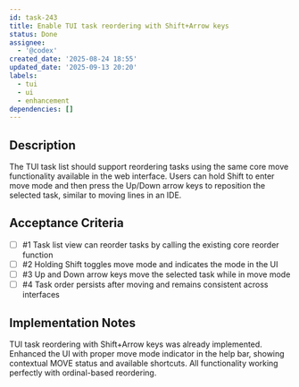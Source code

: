 ```yaml
---
id: task-243
title: Enable TUI task reordering with Shift+Arrow keys
status: Done
assignee:
  - '@codex'
created_date: '2025-08-24 18:55'
updated_date: '2025-09-13 20:20'
labels:
  - tui
  - ui
  - enhancement
dependencies: []
---
```


## Description

The TUI task list should support reordering tasks using the same core move functionality available in the web interface. Users can hold Shift to enter move mode and then press the Up/Down arrow keys to reposition the selected task, similar to moving lines in an IDE.

## Acceptance Criteria
<!-- AC:BEGIN -->
- [ ] #1 Task list view can reorder tasks by calling the existing core reorder function
- [ ] #2 Holding Shift toggles move mode and indicates the mode in the UI
- [ ] #3 Up and Down arrow keys move the selected task while in move mode
- [ ] #4 Task order persists after moving and remains consistent across interfaces
<!-- AC:END -->

## Implementation Notes

TUI task reordering with Shift+Arrow keys was already implemented. Enhanced the UI with proper move mode indicator in the help bar, showing contextual MOVE status and available shortcuts. All functionality working perfectly with ordinal-based reordering.

